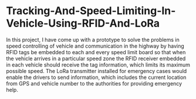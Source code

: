 # Tracking-And-Speed-Limiting-In-Vehicle-Using-RFID-And-LoRa

In this project, I have come up with a prototype to solve the problems in speed controlling of vehicle and communication in the highway by having RFID tags be embedded to each and every speed limit board so that when the vehicle arrives in a particular speed zone the RFID receiver embedded in each vehicle should receive the tag information, which limits its maximum possible speed. The LoRa transmitter installed for emergency cases would enable the drivers to send information, which includes the current location from GPS and vehicle number to the authorities for providing emergency help.
